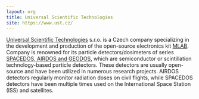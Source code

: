 ```yaml
---
layout: org
title: Universal Scientific Technologies
site: https://www.ust.cz/
---
```

[Universal Scientific Technologies](https://www.ust.cz/) s.r.o. is a Czech company specializing in the development and production of the open-source electronics kit [MLAB](https://www.mlab.cz/). Company is renowned for its particle detectors/dosimeters of series [SPACEDOS, AIRDOS and GEODOS](https://www.ust.cz/UST-dosimeters/), which are semiconductor or scintillation technology-based particle detectors. These detectors are usually open-source and have been utilized in numerous research projects. AIRDOS detectors regularly monitor radiation doses on civil flights, while SPACEDOS detectors have been multiple times used on the International Space Station (ISS) and satellites.

